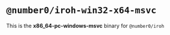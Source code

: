 # `@number0/iroh-win32-x64-msvc`

This is the **x86_64-pc-windows-msvc** binary for `@number0/iroh`
